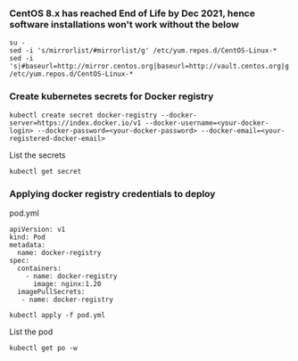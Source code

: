 ### CentOS 8.x has reached End of Life by Dec 2021, hence software installations won't work without the below
```
su -
sed -i 's/mirrorlist/#mirrorlist/g' /etc/yum.repos.d/CentOS-Linux-*
sed -i 's|#baseurl=http://mirror.centos.org|baseurl=http://vault.centos.org|g' /etc/yum.repos.d/CentOS-Linux-*
```


### Create kubernetes secrets for Docker registry
```
kubectl create secret docker-registry --docker-server=https://index.docker.io/v1 --docker-username=<your-docker-login> --docker-password=<your-docker-password> --docker-email=<your-registered-docker-email>
```

List the secrets
```
kubectl get secret
```

### Applying docker registry credentials to deploy
pod.yml
```
apiVersion: v1
kind: Pod
metadata:
  name: docker-registry
spec:
  containers:
    - name: docker-registry
      image: nginx:1.20
  imagePullSecrets:
   - name: docker-registry
```

```
kubectl apply -f pod.yml
```
List the pod
```
kubectl get po -w
```
